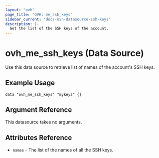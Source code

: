 ```yaml
---
layout: "ovh"
page_title: "OVH: me_ssh_keys"
sidebar_current: "docs-ovh-datasource-ssh-keys"
description: |-
  Get the list of the SSH keys of the account.
---
```


# ovh_me_ssh_keys (Data Source)

Use this data source to retrieve list of names of the account's SSH keys.

## Example Usage

```hcl
data "ovh_me_ssh_keys" "mykeys" {}
```

## Argument Reference

This datasource takes no arguments.

## Attributes Reference

* `names` - The list of the names of all the SSH keys.
